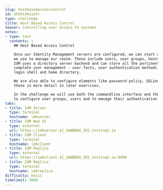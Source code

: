 ```yaml
---
slug: hostbasedaccesscontrol
id: eh5ktd4isetr
type: challenge
title: Host Based Access Control
teaser: Controlling user access to systems
notes:
- type: text
  contents: |
    ## Host Based Access Control

    Once our Identity Management servers are configured, we can start creating the objects that
    we use to manage our realm. These include users, user groups, hosts, host groups and services.
    IdM uses a directory server backend and can store all the pertinent information required for
    complete user management - user facts, user authentication methods, ssh keys, certificates,
    login shell and home directory.

    We are also able to configure elements like password policy, SELinux policy, etc.. We will explore
    these in more detail in later exercises.

    In the challenge we will use both the commandline interface and the web interface to IdM
    to configure user groups, users and to manage their authentication to the systems.
tabs:
- title: IdM Server
  type: terminal
  hostname: idmserver
- title: IdM Web UI
  type: external
  url: https://idmserver.${_SANDBOX_ID}.instruqt.io
- title: IdM Client
  type: terminal
  hostname: idmclient
- title: IdM Replica
  type: external
  url: https://idmclient.${_SANDBOX_ID}.instruqt.io:9090
- title: IdM Replica
  type: terminal
  hostname: idmreplica
difficulty: basic
timelimit: 3600
---
```

<!-- markdownlint-disable MD033 -->

